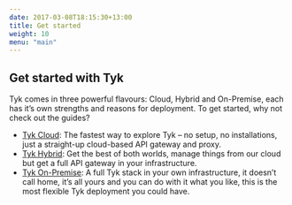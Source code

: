 ```yaml
--- 
date: 2017-03-08T18:15:30+13:00
title: Get started
weight: 10
menu: "main"
---
```


## Get started with Tyk

Tyk comes in three powerful flavours: Cloud, Hybrid and On-Premise, each has it’s own strengths and reasons for deployment. To get started, why not check out the guides?

- [Tyk Cloud][1]: The fastest way to explore Tyk – no setup, no installations, just a straight-up cloud-based API gateway and proxy.
- [Tyk Hybrid][2]: Get the best of both worlds, manage things from our cloud but get a full API gateway in your infrastructure.
- [Tyk On-Premise][3]: A full Tyk stack in your own infrastructure, it doesn’t call home, it’s all yours and you can do with it what you like, this is the most flexible Tyk deployment you could have.

 [1]: /docs/get-started/with-tyk-cloud
 [2]: /docs/get-started/with-tyk-hybrid
 [3]: /docs/get-started/with-tyk-on-premise
